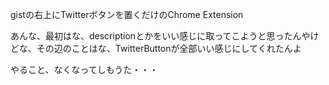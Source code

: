 gistの右上にTwitterボタンを置くだけのChrome Extension


あんな、最初はな、descriptionとかをいい感じに取ってこようと思ったんやけどな、その辺のことはな、TwitterButtonが全部いい感じにしてくれたんよ


やること、なくなってしもうた・・・

